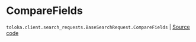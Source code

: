 # CompareFields
`toloka.client.search_requests.BaseSearchRequest.CompareFields` | [Source code](https://github.com/Toloka/toloka-kit/blob/v1.1.4/src/client/search_requests.py#L174)

